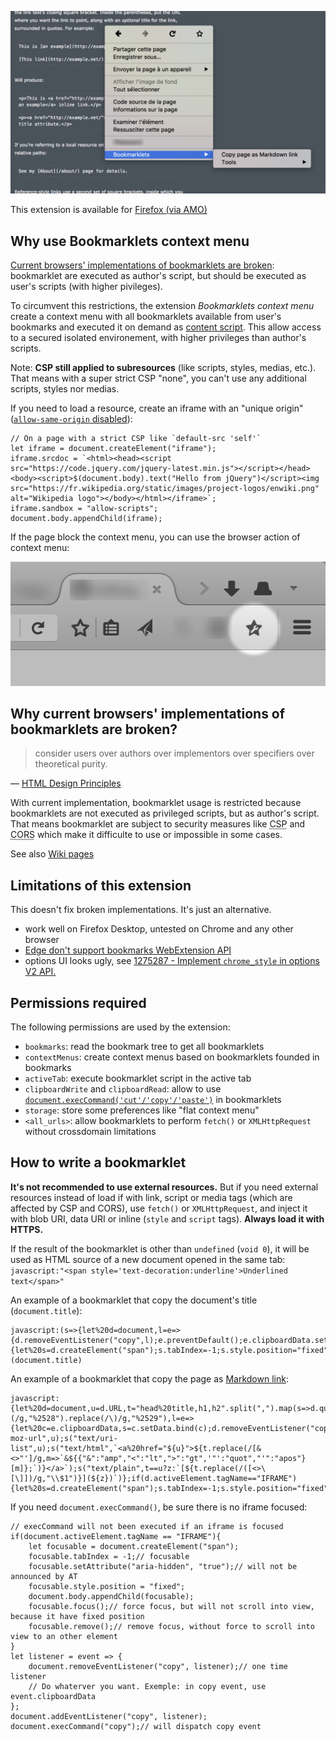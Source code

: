 ![Firefox capture of Bookmarklets context menu: Context menu opened with a folder and a bookmarklet "Copy page as Markdown link"](capture_firefox_desktop.png)

This extension is available for [Firefox (via AMO)](https://addons.mozilla.org/firefox/addon/bookmarklets-context-menu/)

## Why use Bookmarklets context menu

[Current browsers' implementations of bookmarklets are broken](#why-current-browsers-implementations-of-bookmarklets-are-broken): bookmarklet are executed as author's script, but should be executed as user's scripts (with higher pivileges).

To circumvent this restrictions, the extension _Bookmarklets context menu_ create a context menu with all bookmarklets available from user's bookmarks and executed it on demand as [content script](https://developer.mozilla.org/Add-ons/WebExtensions/Content_scripts). This allow access to a secured isolated environement, with higher privileges than author's scripts.

<!--
This context is defined as:

- `this` (global) is an extended `Window` object, include a small subset of WebExtension APIs and [DOM object `wrappedJSObject` property](https://developer.mozilla.org/en-US/Add-ons/WebExtensions/Content_scripts#Accessing_page_script_objects_from_content_scripts): `const Sandbox = {browser, chrome, ...window}`
- `self` is the same as `window`, the top frame's global object
-->

Note: **CSP still applied to subresources** (like scripts, styles, medias, etc.). That means with a super strict CSP "none", you can't use any additional scripts, styles nor medias.

If you need to load a resource, create an iframe with an "unique origin" ([`allow-same-origin` disabled](https://developer.mozilla.org/docs/Web/HTML/Element/iframe#attr-sandbox)):

	// On a page with a strict CSP like `default-src 'self'`	
	let iframe = document.createElement("iframe");
	iframe.srcdoc = `<html><head><script src="https://code.jquery.com/jquery-latest.min.js"></script></head><body><script>$(document.body).text("Hello from jQuery")</script><img src="https://fr.wikipedia.org/static/images/project-logos/enwiki.png" alt="Wikipedia logo"></body></html></iframe>`;
	iframe.sandbox = "allow-scripts";
	document.body.appendChild(iframe);

If the page block the context menu, you can use the browser action of context menu:

![Firefox capture of Bookmarklets context menu: Browser action highlighted](capture_firefox_browser_action.png)

## Why current browsers' implementations of bookmarklets are broken?

> consider users over authors over implementors over specifiers over theoretical purity.

— [HTML Design Principles](https://www.w3.org/TR/html-design-principles/#priority-of-constituencies)

With current implementation, bookmarklet usage is restricted because bookmarklets are not executed as privileged scripts, but as author's script.
That means bookmarklet are subject to security measures like <abbr title="Content Security Policy">CSP</abbr> and <abbr title="Cross-Origin Resource Sharing">CORS</abbr> which make it difficulte to use or impossible in some cases.

See also [Wiki pages](https://github.com/mems/bookmarklets-context-menu/wiki)

## Limitations of this extension

This doesn't fix broken implementations. It's just an alternative.

- work well on Firefox Desktop, untested on Chrome and any other browser
- [Edge don't support bookmarks WebExtension API](https://developer.mozilla.org/Add-ons/WebExtensions/API/bookmarks#Browser_compatibility)
- options UI looks ugly, see [1275287 - Implement `chrome_style` in options V2 API.](https://bugzilla.mozilla.org/show_bug.cgi?id=1275287)

## Permissions required

The following permissions are used by the extension:

- `bookmarks`: read the bookmark tree to get all bookmarklets
- `contextMenus`: create context menus based on bookmarklets founded in bookmarks
- `activeTab`: execute bookmarklet script in the active tab
- `clipboardWrite` and `clipboardRead`: allow to use [`document.execCommand('cut'/'copy'/'paste')`](https://developer.mozilla.org/Add-ons/WebExtensions/Interact_with_the_clipboard) in bookmarklets
- `storage`: store some preferences like "flat context menu"
- `<all_urls>`: allow bookmarklets to perform `fetch()` or `XMLHttpRequest` without crossdomain limitations

## How to write a bookmarklet

**It's not recommended to use external resources.** But if you need external resources instead of load if with link, script or media tags (which are affected by CSP and CORS), use `fetch()` or `XMLHttpRequest`, and inject it with blob URI, data URI or inline (`style` and `script` tags). **Always load it with HTTPS.**

If the result of the bookmarklet is other than `undefined` (`void 0`), it will be used as HTML source of a new document opened in the same tab: `javascript:"<span style='text-decoration:underline'>Underlined text</span>"`

An example of a bookmarklet that copy the document's title (`document.title`):

	javascript:(s=>{let%20d=document,l=e=>{d.removeEventListener("copy",l);e.preventDefault();e.clipboardData.setData("text/plain",s);};if(d.activeElement.tagName=="IFRAME"){let%20s=d.createElement("span");s.tabIndex=-1;s.style.position="fixed";d.body.appendChild(s);s.focus();s.remove()}d.addEventListener("copy",l);d.execCommand("copy");a.focus()})(document.title)

An example of a bookmarklet that copy the page as [Markdown link](https://github.com/adam-p/markdown-here/wiki/Markdown-Cheatsheet#links):

	javascript:{let%20d=document,u=d.URL,t="head%20title,h1,h2".split(",").map(s=>d.querySelector(s)).reduce((a,e)=>a||e&&e.textContent.replace(/\s+/g,"%20").trim(),"")||u,z=u.replace(/\(/g,"%2528").replace(/\)/g,"%2529"),l=e=>{let%20c=e.clipboardData,s=c.setData.bind(c);d.removeEventListener("copy",l);e.preventDefault();c.clearData();s("text/x-moz-url",u);s("text/uri-list",u);s("text/html",`<a%20href="${u}">${t.replace(/[&<>"']/g,m=>`&${{"&":"amp","<":"lt",">":"gt",'"':"quot","'":"apos"}[m]};`)}</a>`);s("text/plain",t==u?z:`[${t.replace(/([<>\[\]])/g,"\\$1")}](${z})`)};if(d.activeElement.tagName=="IFRAME"){let%20s=d.createElement("span");s.tabIndex=-1;s.style.position="fixed";d.body.appendChild(s);s.focus();s.remove()}d.addEventListener("copy",l);d.execCommand("copy");void(0)}

If you need `document.execCommand()`, be sure there is no iframe focused:

	// execCommand will not been executed if an iframe is focused
	if(document.activeElement.tagName == "IFRAME"){
		let focusable = document.createElement("span");
		focusable.tabIndex = -1;// focusable
		focusable.setAttribute("aria-hidden", "true");// will not be announced by AT
		focusable.style.position = "fixed";
		document.body.appendChild(focusable);
		focusable.focus();// force focus, but will not scroll into view, because it have fixed position
		focusable.remove();// remove focus, without force to scroll into view to an other element
	}
	let listener = event => {
		document.removeEventListener("copy", listener);// one time listener
		// Do whaterver you want. Exemple: in copy event, use event.clipboardData
	};
	document.addEventListener("copy", listener);
	document.execCommand("copy");// will dispatch copy event
